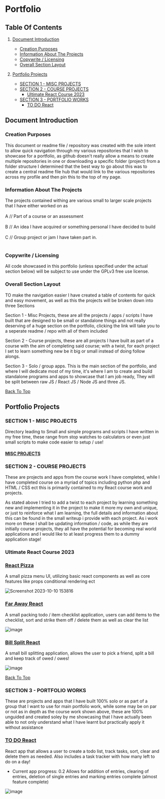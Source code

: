 # Portfolio

## Table Of Contents

1. [Document Introduction](#document-introduction)

   - [Creation Purposes](#creation-purposes)
   - [Information About The Projects](#information-about-the-projects)
   - [Copywrite / Licensing](#copywrite-/-licensing)
   - [Overall Section Layout](#overall-section-layout)

2. [Portfolio Projects](#portfolio-projects)
   - [SECTION 1 - MISC PROJECTS](#section-1---misc-projects)
   - [SECTION 2 - COURSE PROJECTS](#section-2---course-projects)
      - [Ultimate React Course 2023](#ultimate-react-course-2023)
   - [SECTION 3 - PORTFOLIO WORKS](#section-3---portfolio-works)
        - [TO DO React ](#to_do_react)


## Document Introduction

### Creation Purposes

This document or readme file / repository was created with the sole intent to allow quick navigation through my various repositories that I wish to showcase for a
portfolio, as github doesn't really allow a means to create multiple repositories in one or downloading a specific folder (project) from a folder structure I
determined that the best way to go about this was to create a central readme file hub that would link to the various repositories across my profile and then pin this
to the top of my page.

### Information About The Projects

The projects contained withing are various small to larger scale projects that I have either worked on as
<br></br>
A // Part of a course or an assessment
<br></br>
B // An idea I have acquired or something personal I have decided to build
<br></br>
C // Group project or jam I have taken part in.
<br></br>

### Copywrite / Licensing

All code showcased in this portfolio (unless specified under the actual section below) will be subject to use under the GPLv3 free use license.

### Overall Section Layout

TO make the navigation easier I have created a table of contents for quick and easy movement, as well as this the projects will be broken down into three Sections

Section 1 - Misc Projects, these are all the projects / apps / scripts I have built that are designed to be small or standalone things and not really deserving of a 
huge section on the portfolio, clicking the link will take you to a seperate readme / repo with all of them included

Section 2 - Course projects, these are all projects I have built as part of a course with the aim of completing said course; with a twist, for each project I set to
learn something new be it big or small instead of doing follow alongs.

Section 3 - Solo / group apps. This is the main section of the portfolio, and where I will dedicate most of my time, it's where I am to create and build standalone programs and apps to 
showcase that I am job ready, They will be split between raw JS / React JS / Node JS and three JS. 

[Back To Top](#Portfolio)

## Portfolio Projects

### SECTION 1 - MISC PROJECTS

Directory leading to Small and simple programs and scripts I have written in my free time, these range from stop watches to calculators or even just small scripts to make code easier to setup / use!

#### [MISC PROJECTS](https://github.com/ShaAnder/Misc_Portfolio_Projects)

### SECTION 2 - COURSE PROJECTS 

These are projects and apps from the course work I have completed, while I have completed course on a myriad of topics including python php and HTML / CSS ect this is primarily contained
to my React course work and projects. 

As stated above I tried to add a twist to each project by learning something new and implementing it in the project to make it more my own and unique, or just to reinforce what I am learning,
the full details and information about this can be found in the small writeup i provide with each project. As i work more on these I shall be updating information / code, as while they are
initially course projects, they all have the potential for becoming real world applications and I would like to at least progress them to a dummy application stage!

### Ultimate React Course 2023

### [React Pizza](https://github.com/ShaAnder/react_pizza)

A small pizza menu UI, utilizing basic react components as well as core features like props conditional rendering ect

![Screenshot 2023-10-10 153816](https://github.com/ShaAnder/react_portfolio/assets/129494996/21931b63-5621-4e23-bcb4-9312258bc883)

### [Far Away React](https://github.com/ShaAnder/far_away_react)

A small packing todo / item checklist application, users can add items to the checklist, sort and strike them off / delete them as well as clear the list

![image](https://github.com/ShaAnder/react_portfolio/assets/129494996/73bd79d1-0ec0-46d3-ade3-095db985b3bf)

### [Bill Split React](https://github.com/ShaAnder/react_bill_split)

A small bill splitting application, allows the user to pick a friend, split a bill and keep track of owed / owes!

![image](https://github.com/ShaAnder/react_portfolio/assets/129494996/58b2ddaa-fc85-4361-89f4-35191a2726d6)

[Back To Top](#Portfolio)

### SECTION 3 - PORTFOLIO WORKS

These are projects and apps that I have built 100% solo or as part of a group that I want to use for main portfolio work, while some may be on par or not as in depth as the course work shown above, 
these are 100% unguided and created soley by me showcasing that I have actually been able to not only understand what I have learnt but practically apply it without assistance

### [TO DO React](https://github.com/ShaAnder/react_todo_list)

React app that allows a user to create a todo list, track tasks, sort, clear and delete them as needed. Also includes a task tracker with how many left to do on a day!

- Current app progress: 0.2 Allows for addition of entries, clearing of entries, deletion of single entries and marking entries complete (almost feature complete)

![image](https://github.com/ShaAnder/react_portfolio/assets/129494996/01dbfddf-63a6-4c3f-80a7-3cea74851e75)

